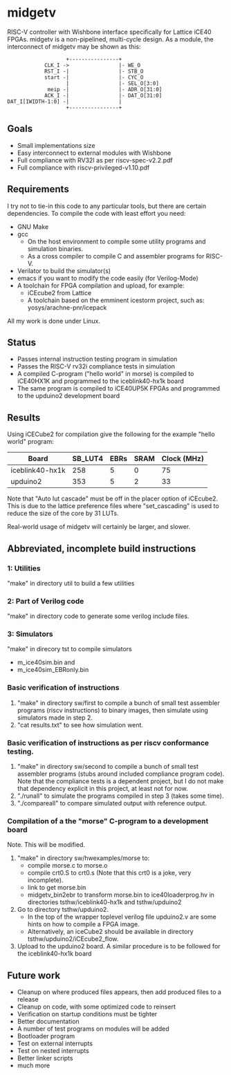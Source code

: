 # midgetv

RISC-V controller with Wishbone interface specifically for Lattice
iCE40 FPGAs. midgetv is a non-pipelined, multi-cycle design. As a
module, the interconnect of midgetv may be shown as this:

   
                       +----------------+
                CLK_I ->                |- WE_O
                RST_I -|                |- STB_O
                start -|                |- CYC_O
                       |                |- SEL_O[3:0] 
                 meip -|                |- ADR_O[31:0]
                ACK_I -|                |- DAT_O[31:0]
    DAT_I[IWIDTH-1:0] -|                |
                       +----------------+

## Goals
- Small implementations size
- Easy interconnect to external modules with Wishbone
- Full compliance with RV32I as per riscv-spec-v2.2.pdf
- Full compliance with riscv-privileged-v1.10.pdf

## Requirements

I try not to tie-in this code to any particular tools, but there are
certain dependencies. To compile the code with least effort you need:

- GNU Make
- gcc
  - On the host environment to compile some utility programs and simulation binaries.
  - As a cross compiler to compile C and assembler programs for RISC-V.
- Verilator to build the simulator(s)
- emacs if you want to modify the code easily (for Verilog-Mode)
- A toolchain for FPGA compilation and upload, for example:
  - iCEcube2 from Lattice
  - A toolchain based on the emminent icestorm project, such as: yosys/arachne-pnr/icepack

All my work is done under Linux.
  
## Status 
- Passes internal instruction testing program in simulation
- Passes the RISC-V rv32i compliance tests in simulation
- A compiled C-program ("hello world" in morse) is compiled to
  iCE40HX1K and programmed to the iceblink40-hx1k board
- The same program is compiled to iCE40UP5K FPGAs and programmed to
  the upduino2 development board

## Results
Using iCECube2 for compilation give the following for the example "hello world" program:

| Board           | SB_LUT4  | EBRs | SRAM | Clock (MHz) |
| --------------- | -------- | ---- | ---- | ----------- |
| iceblink40-hx1k | 258      |  5   |  0   | 75          |
| upduino2        | 353      |  5   |  2   | 33          |

Note that "Auto lut cascade" must be off in the placer option of
iCEcube2. This is due to the lattice preference files where
"set_cascading" is used to reduce the size of the core by 31 LUTs.

Real-world usage of midgetv will certainly be larger, and slower.

## Abbreviated, incomplete build instructions

### 1: Utilities
"make" in directory util to build a few utilities

### 2: Part of Verilog code
"make" in directory code to generate some verilog include files.

### 3: Simulators
"make" in direcory tst to compile simulators
 - m_ice40sim.bin and
 - m_ice40sim_EBRonly.bin


### Basic verification of instructions
1. "make" in directory sw/first to compile a bunch of small test
   assembler programs (riscv instructions) to binary images, then
   simulate using simulators made in step 2.
2. "cat results.txt" to see how simulation went.

### Basic verification of instructions as per riscv conformance testing.
1. "make" in directory sw/second to compile a bunch of small test
   assembler programs (stubs around included compliance program code).
   Note that the compliance tests is a dependent project, but I do
   not make that dependency explicit in this project, at least not
   for now.
2. "./runall" to simulate the programs compiled in step 3 (takes some time).
3. "./compareall" to compare simulated output with reference output.

### Compilation of a the "morse" C-program to a development board
Note. This will be modified.
1. "make" in directory sw/hwexamples/morse to:
   - compile morse.c to morse.o
   - compile crt0.S to crt0.s (Note that this crt0 is a joke, very incomplete).
   - link to get morse.bin
   - midgetv_bin2ebr to transform morse.bin to ice40loaderprog.hv in
     directories tsthw/iceblink40-hx1k and tsthw/upduino2
2. Go to directory tsthw/upduino2.
   - In the top of the wrapper toplevel
     verilog file upduino2.v are some hints on how to compile a FPGA image.
   - Alternatively, an iceCube2 should be available in directory
     tsthw/upduino2/iCEcube2_flow.
3. Upload to the upduino2 board. A similar procedure is to be followed for
   the iceblink40-hx1k board
   

## Future work
- Cleanup on where produced files appears, then add produced files to a release
- Cleanup on code, with some optimized code to reinsert
- Verification on startup conditions must be tighter
- Better documentation
- A number of test programs on modules will be added
- Bootloader program
- Test on external interrupts
- Test on nested interrupts
- Better linker scripts
- much more

